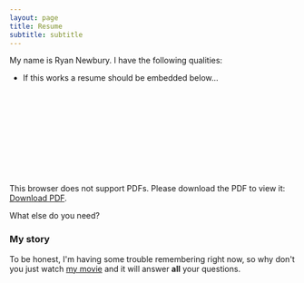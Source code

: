 ```yaml
---
layout: page
title: Resume
subtitle: subtitle
---
```


My name is Ryan Newbury. I have the following qualities:

- If this works a resume should be embedded below...

<object data="Resume.pdf" type="application/pdf" width="700px" height="700px">
    <embed src="Resume.pdf">
        <p>This browser does not support PDFs. Please download the PDF to view it: <a href="Resume.pdf">Download PDF</a>.</p>
    </embed>
</object>

What else do you need?

### My story

To be honest, I'm having some trouble remembering right now, so why don't you just watch [my movie](https://en.wikipedia.org/wiki/The_Princess_Bride_%28film%29) and it will answer **all** your questions.
